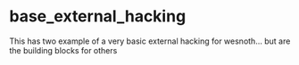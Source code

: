 # base_external_hacking
This has two example of a very basic external hacking for wesnoth... but are the building blocks for others
